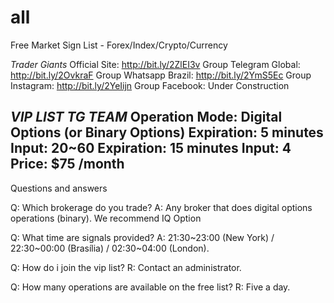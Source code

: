 # all

Free Market Sign List - Forex/Index/Crypto/Currency

*Trader Giants*
Official Site: http://bit.ly/2ZlEI3v
Group Telegram Global: http://bit.ly/2OvkraF
Group Whatsapp Brazil: http://bit.ly/2YmS5Ec
Group Instagram: http://bit.ly/2YeIijn
Group Facebook: Under Construction

*VIP LIST TG TEAM*
Operation Mode: Digital Options (or Binary Options)
Expiration: 5 minutes
Input: 20~60
Expiration: 15 minutes
Input: 4
Price: $75 /month
--------------------------------------------------------------------------
Questions and answers

Q: Which brokerage do you trade?
A: Any broker that does digital options operations (binary). We recommend IQ Option

Q: What time are signals provided?
A: 21:30~23:00 (New York) / 22:30~00:00 (Brasília) / 02:30~04:00 (London).

Q: How do i join the vip list?
R: Contact an administrator.

Q: How many operations are available on the free list?
R: Five a day.
